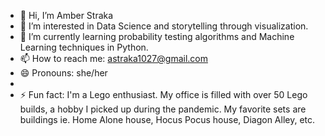 - 👋 Hi, I’m Amber Straka
- 👀 I’m interested in Data Science and storytelling through visualization.
- 🌱 I’m currently learning probability testing algorithms and Machine Learning techniques in Python.
- 📫 How to reach me: astraka1027@gmail.com
- 😄 Pronouns: she/her
- 
- ⚡ Fun fact: I'm a Lego enthusiast. My office is filled with over 50 Lego builds, a hobby I picked up during the pandemic. My favorite sets are buildings ie. Home Alone house, Hocus Pocus house, Diagon Alley, etc.

<!---
Astraka1027/Astraka1027 is a ✨ special ✨ repository because its `README.md` (this file) appears on your GitHub profile.
You can click the Preview link to take a look at your changes.
--->
